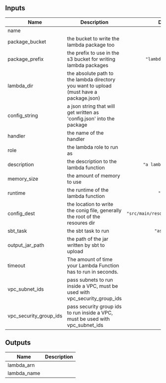 
## Inputs

| Name | Description | Default | Required |
|------|-------------|:-----:|:-----:|
| name |  | - | yes |
| package_bucket | the bucket to write the lambda package too | - | yes |
| package_prefix | the prefix to use in the s3 bucket for writing lambda packages | `"lambda_packages"` | no |
| lambda_dir | the absolute path to the lambda directory you want to upload (must have a package.json) | - | yes |
| config_string | a json string that will get written as 'config.json' into the package | `"{}"` | no |
| handler | the name of the handler | - | yes |
| role | the lambda role to run as | - | yes |
| description | the description to the lambda function | `"a lambda function"` | no |
| memory_size | the amount of memory to use | `"512"` | no |
| runtime | the runtime of the lambda function | `"java8"` | no |
| config_dest | the location to write the conig file, generally the root of the resoures dir | `"src/main/resources/config.json"` | no |
| sbt_task | the sbt task to run | `"assembly"` | no |
| output_jar_path | the path of the jar written by sbt to upload | - | yes |
| timeout | The amount of time your Lambda Function has to run in seconds. | `"3"` | no |
| vpc_subnet_ids | pass subnets to run inside a VPC, must be used with vpc_security_group_ids | - | yes |
| vpc_security_group_ids | pass security group ids to run inside a VPC, must be used with vpc_subnet_ids | - | yes |

## Outputs

| Name | Description |
|------|-------------|
| lambda_arn |  |
| lambda_name |  |

